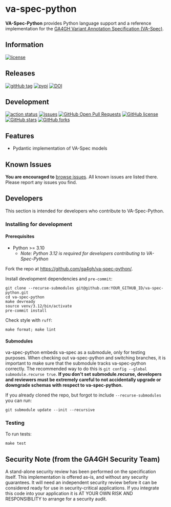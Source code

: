 # va-spec-python

**VA-Spec-Python** provides Python language support and a reference implementation for
the [GA4GH Variant Annotation Specification (VA-Spec)](https://github.com/ga4gh/va-spec).

## Information

[![license](https://img.shields.io/badge/license-Apache-green)](https://github.com/ga4gh/va-spec-python/blob/main/LICENSE)

## Releases

[![gitHub tag](https://img.shields.io/github/v/tag/ga4gh/va-spec-python.svg)](https://github.com/ga4gh/va-spec-python/releases) [![pypi](https://img.shields.io/pypi/v/ga4gh.va_spec.svg)](https://pypi.org/project/ga4gh.va_spec/) [![DOI](https://zenodo.org/badge/DOI/10.5281/zenodo.14226053.svg)](https://doi.org/10.5281/zenodo.14226053)

## Development

[![action status](https://github.com/ga4gh/va-spec-python/actions/workflows/python-cqa.yaml/badge.svg)](https://github.com/ga4gh/va-spec-python/actions/workflows/python-cqa.yaml) [![issues](https://img.shields.io/github/issues-raw/ga4gh/va-spec-python.svg)](https://github.com/ga4gh/va-spec-python/issues)
[![GitHub Open Pull Requests](https://img.shields.io/github/issues-pr/ga4gh/va-spec-python.svg)](https://github.com/ga4gh/va-spec-python/pull/) [![GitHub license](https://img.shields.io/github/contributors/ga4gh/va-spec-python.svg)](https://github.com/ga4gh/va-spec-python/graphs/contributors/) [![GitHub stars](https://img.shields.io/github/stars/ga4gh/va-spec-python.svg?style=social&label=Stars)](https://github.com/ga4gh/va-spec-python/stargazers) [![GitHub forks](https://img.shields.io/github/forks/ga4gh/va-spec-python.svg?style=social&label=Forks)](https://github.com/ga4gh/va-spec-python/network)

## Features

- Pydantic implementation of VA-Spec models

## Known Issues

**You are encouraged to** [browse issues](https://github.com/ga4gh/va-spec-python/issues).
All known issues are listed there. Please report any issues you find.

## Developers

This section is intended for developers who contribute to VA-Spec-Python.

### Installing for development

#### Prerequisites

- Python >= 3.10
  - _Note: Python 3.12 is required for developers contributing to VA-Spec-Python_

Fork the repo at <https://github.com/ga4gh/va-spec-python/>.

Install development dependencies and `pre-commit`:

```shell
git clone --recurse-submodules git@github.com:YOUR_GITHUB_ID/va-spec-python.git
cd va-spec-python
make devready
source venv/3.12/bin/activate
pre-commit install
```

Check style with `ruff`:

```shell
make format; make lint
```

#### Submodules

va-spec-python embeds va-spec as a submodule, only for testing purposes. When checking
out va-spec-python and switching branches, it is important to make sure that the
submodule tracks va-spec-python correctly. The recommended way to do this is
`git config --global submodule.recurse true`. **If you don't set submodule.recurse,
developers and reviewers must be extremely careful to not accidentally upgrade or
downgrade schemas with respect to va-spec-python.**

If you already cloned the repo, but forgot to include `--recurse-submodules` you can run:

```shell
git submodule update --init --recursive
```

### Testing

To run tests:

```shell
make test
```

## Security Note (from the GA4GH Security Team)

A stand-alone security review has been performed on the specification itself.
This implementation is offered as-is, and without any security guarantees. It
will need an independent security review before it can be considered ready for
use in security-critical applications. If you integrate this code into your
application it is AT YOUR OWN RISK AND RESPONSIBILITY to arrange for a security
audit.

